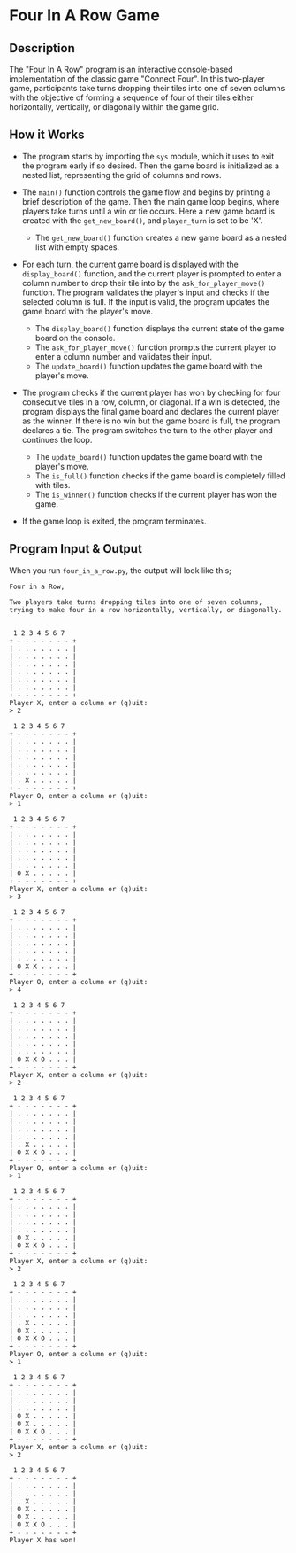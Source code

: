 # Four In A Row Game

## Description

The "Four In A Row" program is an interactive console-based implementation of the classic game "Connect Four". In this two-player game, participants take turns dropping their tiles into one of seven columns with the objective of forming a sequence of four of their tiles either horizontally, vertically, or diagonally within the game grid.

## How it Works

- The program starts by importing the `sys` module, which it uses to exit the program early if so desired. Then the game board is initialized as a nested list, representing the grid of columns and rows.

- The `main()` function controls the game flow and begins by printing a brief description of the game. Then the main game loop begins, where players take turns until a win or tie occurs. Here a new game board is created with the `get_new_board()`, and `player_turn` is set to be 'X'.
    - The `get_new_board()` function creates a new game board as a nested list with empty spaces.

- For each turn, the current game board is displayed with the `display_board()` function, and the current player is prompted to enter a column number to drop their tile into by the `ask_for_player_move()` function. The program validates the player's input and checks if the selected column is full. If the input is valid, the program updates the game board with the player's move.
    - The `display_board()` function displays the current state of the game board on the console.
    - The `ask_for_player_move()` function prompts the current player to enter a column number and validates their input.
    - The `update_board()` function updates the game board with the player's move.

- The program checks if the current player has won by checking for four consecutive tiles in a row, column, or diagonal. If a win is detected, the program displays the final game board and declares the current player as the winner. If there is no win but the game board is full, the program declares a tie. The program switches the turn to the other player and continues the loop.
    - The `update_board()` function updates the game board with the player's move.
    - The `is_full()` function checks if the game board is completely filled with tiles.
    - The `is_winner()` function checks if the current player has won the game.

- If the game loop is exited, the program terminates.



## Program Input & Output

When you run `four_in_a_row.py`, the output will look like this;

```
Four in a Row,

Two players take turns dropping tiles into one of seven columns, trying to make four in a row horizontally, vertically, or diagonally.


 1 2 3 4 5 6 7
+ - - - - - - - +
| . . . . . . . |
| . . . . . . . |
| . . . . . . . |
| . . . . . . . |
| . . . . . . . |
| . . . . . . . |
+ - - - - - - - +
Player X, enter a column or (q)uit:
> 2

 1 2 3 4 5 6 7
+ - - - - - - - +
| . . . . . . . |
| . . . . . . . |
| . . . . . . . |
| . . . . . . . |
| . . . . . . . |
| . X . . . . . |
+ - - - - - - - +
Player O, enter a column or (q)uit:
> 1

 1 2 3 4 5 6 7
+ - - - - - - - +
| . . . . . . . |
| . . . . . . . |
| . . . . . . . |
| . . . . . . . |
| . . . . . . . |
| O X . . . . . |
+ - - - - - - - +
Player X, enter a column or (q)uit:
> 3

 1 2 3 4 5 6 7
+ - - - - - - - +
| . . . . . . . |
| . . . . . . . |
| . . . . . . . |
| . . . . . . . |
| . . . . . . . |
| O X X . . . . |
+ - - - - - - - +
Player O, enter a column or (q)uit:
> 4

 1 2 3 4 5 6 7
+ - - - - - - - +
| . . . . . . . |
| . . . . . . . |
| . . . . . . . |
| . . . . . . . |
| . . . . . . . |
| O X X O . . . |
+ - - - - - - - +
Player X, enter a column or (q)uit:
> 2

 1 2 3 4 5 6 7
+ - - - - - - - +
| . . . . . . . |
| . . . . . . . |
| . . . . . . . |
| . . . . . . . |
| . X . . . . . |
| O X X O . . . |
+ - - - - - - - +
Player O, enter a column or (q)uit:
> 1

 1 2 3 4 5 6 7
+ - - - - - - - +
| . . . . . . . |
| . . . . . . . |
| . . . . . . . |
| . . . . . . . |
| O X . . . . . |
| O X X O . . . |
+ - - - - - - - +
Player X, enter a column or (q)uit:
> 2

 1 2 3 4 5 6 7
+ - - - - - - - +
| . . . . . . . |
| . . . . . . . |
| . . . . . . . |
| . X . . . . . |
| O X . . . . . |
| O X X O . . . |
+ - - - - - - - +
Player O, enter a column or (q)uit:
> 1

 1 2 3 4 5 6 7
+ - - - - - - - +
| . . . . . . . |
| . . . . . . . |
| . . . . . . . |
| O X . . . . . |
| O X . . . . . |
| O X X O . . . |
+ - - - - - - - +
Player X, enter a column or (q)uit:
> 2

 1 2 3 4 5 6 7
+ - - - - - - - +
| . . . . . . . |
| . . . . . . . |
| . X . . . . . |
| O X . . . . . |
| O X . . . . . |
| O X X O . . . |
+ - - - - - - - +
Player X has won!
```

